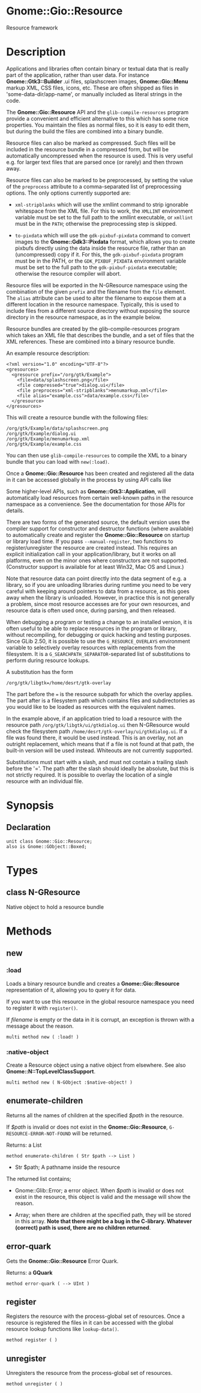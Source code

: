 Gnome::Gio::Resource
====================

Resource framework

Description
===========

Applications and libraries often contain binary or textual data that is really part of the application, rather than user data. For instance **Gnome::Gtk3::Builder** .ui files, splashscreen images, **Gnome::Gio::Menu** markup XML, CSS files, icons, etc. These are often shipped as files in 'some-data-dir/app-name', or manually included as literal strings in the code.

The **Gnome::Gio::Resource** API and the `glib-compile-resources` program provide a convenient and efficient alternative to this which has some nice properties. You maintain the files as normal files, so it is easy to edit them, but during the build the files are combined into a binary bundle.

Resource files can also be marked as compressed. Such files will be included in the resource bundle in a compressed form, but will be automatically uncompressed when the resource is used. This is very useful e.g. for larger text files that are parsed once (or rarely) and then thrown away.

Resource files can also be marked to be preprocessed, by setting the value of the `preprocess` attribute to a comma-separated list of preprocessing options. The only options currently supported are:

  * `xml-stripblanks` which will use the xmllint command to strip ignorable whitespace from the XML file. For this to work, the `XMLLINT` environment variable must be set to the full path to the xmllint executable, or `xmllint` must be in the `PATH`; otherwise the preprocessing step is skipped.

  * `to-pixdata` which will use the `gdk-pixbuf-pixdata` command to convert images to the **Gnome::Gdk3::Pixdata** format, which allows you to create pixbufs directly using the data inside the resource file, rather than an (uncompressed) copy if it. For this, the `gdk-pixbuf-pixdata` program must be in the PATH, or the `GDK_PIXBUF_PIXDATA` environment variable must be set to the full path to the `gdk-pixbuf-pixdata` executable; otherwise the resource compiler will abort.

Resource files will be exported in the N-GResource namespace using the combination of the given `prefix` and the filename from the `file` element. The `alias` attribute can be used to alter the filename to expose them at a different location in the resource namespace. Typically, this is used to include files from a different source directory without exposing the source directory in the resource namespace, as in the example below.

Resource bundles are created by the glib-compile-resources program which takes an XML file that describes the bundle, and a set of files that the XML references. These are combined into a binary resource bundle.

An example resource description:

    <?xml version="1.0" encoding="UTF-8"?>
    <gresources>
      <gresource prefix="/org/gtk/Example">
        <file>data/splashscreen.png</file>
        <file compressed="true">dialog.ui</file>
        <file preprocess="xml-stripblanks">menumarkup.xml</file>
        <file alias="example.css">data/example.css</file>
      </gresource>
    </gresources>

This will create a resource bundle with the following files:

    /org/gtk/Example/data/splashscreen.png
    /org/gtk/Example/dialog.ui
    /org/gtk/Example/menumarkup.xml
    /org/gtk/Example/example.css

You can then use `glib-compile-resources` to compile the XML to a binary bundle that you can load with `new(:load)`.

Once a **Gnome::Gio::Resource** has been created and registered all the data in it can be accessed globally in the process by using API calls like

Some higher-level APIs, such as **Gnome::Gtk3::Application**, will automatically load resources from certain well-known paths in the resource namespace as a convenience. See the documentation for those APIs for details.

There are two forms of the generated source, the default version uses the compiler support for constructor and destructor functions (where available) to automatically create and register the **Gnome::Gio::Resource** on startup or library load time. If you pass `--manual-register`, two functions to register/unregister the resource are created instead. This requires an explicit initialization call in your application/library, but it works on all platforms, even on the minor ones where constructors are not supported. (Constructor support is available for at least Win32, Mac OS and Linux.)

Note that resource data can point directly into the data segment of e.g. a library, so if you are unloading libraries during runtime you need to be very careful with keeping around pointers to data from a resource, as this goes away when the library is unloaded. However, in practice this is not generally a problem, since most resource accesses are for your own resources, and resource data is often used once, during parsing, and then released.

When debugging a program or testing a change to an installed version, it is often useful to be able to replace resources in the program or library, without recompiling, for debugging or quick hacking and testing purposes. Since GLib 2.50, it is possible to use the `G_RESOURCE_OVERLAYS` environment variable to selectively overlay resources with replacements from the filesystem. It is a `G_SEARCHPATH_SEPARATOR`-separated list of substitutions to perform during resource lookups.

A substitution has the form

    /org/gtk/libgtk=/home/desrt/gtk-overlay

The part before the `=` is the resource subpath for which the overlay applies. The part after is a filesystem path which contains files and subdirectories as you would like to be loaded as resources with the equivalent names.

In the example above, if an application tried to load a resource with the resource path `/org/gtk/libgtk/ui/gtkdialog.ui` then N-GResource would check the filesystem path `/home/desrt/gtk-overlay/ui/gtkdialog.ui`. If a file was found there, it would be used instead. This is an overlay, not an outright replacement, which means that if a file is not found at that path, the built-in version will be used instead. Whiteouts are not currently supported.

Substitutions must start with a slash, and must not contain a trailing slash before the '='. The path after the slash should ideally be absolute, but this is not strictly required. It is possible to overlay the location of a single resource with an individual file.

Synopsis
========

Declaration
-----------

    unit class Gnome::Gio::Resource;
    also is Gnome::GObject::Boxed;

Types
=====

class N-GResource
-----------------

Native object to hold a resource bundle

Methods
=======

new
---

### :load

Loads a binary resource bundle and creates a **Gnome::Gio::Resource** representation of it, allowing you to query it for data.

If you want to use this resource in the global resource namespace you need to register it with `register()`.

If *filename* is empty or the data in it is corrupt, an exception is thrown with a message about the reason.

    multi method new ( :load! )

### :native-object

Create a Resource object using a native object from elsewhere. See also **Gnome::N::TopLevelClassSupport**.

    multi method new ( N-GObject :$native-object! )

enumerate-children
------------------

Returns all the names of children at the specified *$path* in the resource.

If *$path* is invalid or does not exist in the **Gnome::Gio::Resource**, `G-RESOURCE-ERROR-NOT-FOUND` will be returned.

Returns: a List

    method enumerate-children ( Str $path --> List )

  * Str $path; A pathname inside the resource

The returned list contains;

  * Gnome::Glib::Error; a error object. When *$path* is invalid or does not exist in the resource, this object is valid and the message will show the reason.

  * Array; when there are children at the specified path, they will be stored in this array. **Note that there might be a bug in the C-library. Whatever (correct) path is used, there are no children returned**.

error-quark
-----------

Gets the **Gnome::Gio::Resource** Error Quark.

Returns: a **GQuark**

    method error-quark ( --> UInt )

register
--------

Registers the resource with the process-global set of resources. Once a resource is registered the files in it can be accessed with the global resource lookup functions like `lookup-data()`.

    method register ( )

unregister
----------

Unregisters the resource from the process-global set of resources.

    method unregister ( )


